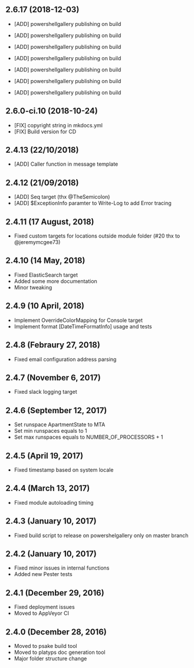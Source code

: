 ## 2.6.17 (2018-12-03)

- [ADD] powershellgallery publishing on build


- [ADD] powershellgallery publishing on build


- [ADD] powershellgallery publishing on build


- [ADD] powershellgallery publishing on build


- [ADD] powershellgallery publishing on build


- [ADD] powershellgallery publishing on build


- [ADD] powershellgallery publishing on build


## 2.6.0-ci.10 (2018-10-24)

- [FIX] copyright string in mkdocs.yml
- [FIX] Build version for CD

## 2.4.13 (22/10/2018)

- [ADD] Caller function in message template

## 2.4.12 (21/09/2018)

- [ADD] Seq target (thx @TheSemicolon)
- [ADD] $ExceptionInfo paramter to Write-Log to add Error tracing

## 2.4.11 (17 August, 2018)

- Fixed custom targets for locations outside module folder (#20 thx to @jeremymcgee73)

## 2.4.10 (14 May, 2018)

- Fixed ElasticSearch target
- Added some more documentation
- Minor tweaking

## 2.4.9 (10 April, 2018)

- Implement OverrideColorMapping for Console target
- Implement format [DateTimeFormatInfo] usage and tests

## 2.4.8 (Febraury 27, 2018)

- Fixed email configuration address parsing

## 2.4.7 (November 6, 2017)

- Fixed slack logging target

## 2.4.6 (September 12, 2017)

- Set runspace ApartmentState to MTA
- Set min runspaces equals to 1
- Set max runspaces equals to NUMBER_OF_PROCESSORS + 1

## 2.4.5 (April 19, 2017)

- Fixed timestamp based on system locale

## 2.4.4 (March 13, 2017)

- Fixed module autoloading timing

## 2.4.3 (January 10, 2017)

- Fixed build script to release on powershelgallery only on master branch

## 2.4.2 (January 10, 2017)

- Fixed minor issues in internal functions
- Added new Pester tests

## 2.4.1 (December 29, 2016)

- Fixed deployment issues
- Moved to AppVeyor CI

## 2.4.0 (December 28, 2016)

- Moved to psake build tool
- Moved to platyps doc generation tool
- Major folder structure change







